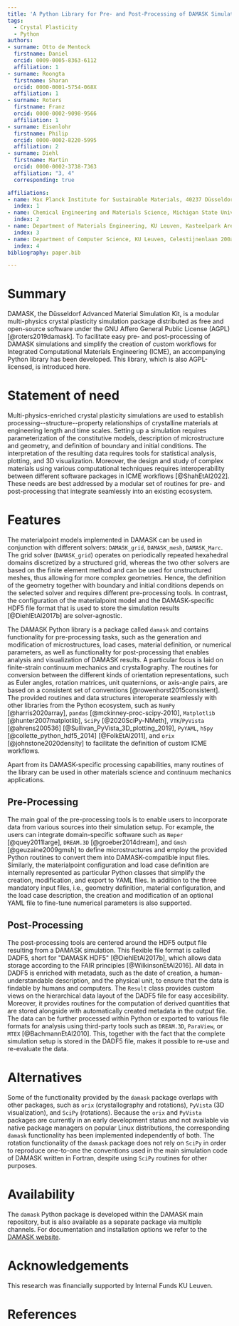 ```yaml
---
title: 'A Python Library for Pre- and Post-Processing of DAMASK Simulations'
tags:
  - Crystal Plasticity
  - Python
authors:
- surname: Otto de Mentock
  firstname: Daniel
  orcid: 0009-0005-8363-6112
  affiliation: 1
- surname: Roongta
  firstname: Sharan
  orcid: 0000-0001-5754-068X
  affiliation: 1
- surname: Roters
  firstname: Franz
  orcid: 0000-0002-9098-9566
  affiliation: 1
- surname: Eisenlohr
  firstname: Philip
  orcid: 0000-0002-8220-5995
  affiliation: 2
- surname: Diehl
  firstname: Martin
  orcid: 0000-0002-3738-7363
  affiliation: "3, 4"
  corresponding: true

affiliations:
- name: Max Planck Institute for Sustainable Materials, 40237 Düsseldorf, Germany
  index: 1
- name: Chemical Engineering and Materials Science, Michigan State University, East Lansing, MI 48824, United States of America
  index: 2
- name: Department of Materials Engineering, KU Leuven, Kasteelpark Arenberg 44, 3001 Leuven, Belgium
  index: 3
- name: Department of Computer Science, KU Leuven, Celestijnenlaan 200a, 3001 Leuven, Belgium
  index: 4
bibliography: paper.bib

---
```


# Summary

DAMASK, the Düsseldorf Advanced Material Simulation Kit, is a modular multi-physics crystal plasticity simulation package distributed as free and open-source software under the GNU Affero General Public License (AGPL) [@roters2019damask].
To facilitate easy pre- and post-processing of DAMASK simulations and simplify the creation of custom workflows for Integrated Computational Materials Engineering (ICME), an accompanying Python library has been developed.
This library, which is also AGPL-licensed, is introduced here.

# Statement of need

Multi-physics-enriched crystal plasticity simulations are used to establish processing--structure--property relationships of crystalline materials at engineering length and time scales.
Setting up a simulation requires parameterization of the constitutive models, description of microstructure and geometry, and definition of boundary and initial conditions.
The interpretation of the resulting data requires tools for statistical analysis, plotting, and 3D visualization.
Moreover, the design and study of complex materials using various computational techniques requires interoperability between different software packages in ICME workflows [@ShahEtAl2022].
These needs are best addressed by a modular set of routines for pre- and post-processing that integrate seamlessly into an existing ecosystem.

# Features

The materialpoint models implemented in DAMASK can be used in conjunction with different solvers: `DAMASK_grid`, `DAMASK_mesh`, `DAMASK_Marc`.
The grid solver (`DAMASK_grid`) operates on periodically repeated hexahedral domains discretized by a structured grid, whereas the two other solvers are based on the finite element method and can be used for unstructured meshes, thus allowing for more complex geometries.
Hence, the definition of the geometry together with boundary and initial conditions depends on the selected solver and requires different pre-processing tools.
In contrast, the configuration of the materialpoint model and the DAMASK-specific HDF5 file format that is used to store the simulation results [@DiehlEtAl2017b] are solver-agnostic.

The DAMASK Python library is a package called `damask` and contains functionality for pre-processing tasks, such as the generation and modification of microstructures, load cases, material definition, or numerical parameters, as well as functionality for post-processing that enables analysis and visualization of DAMASK results.
A particular focus is laid on finite-strain continuum mechanics and crystallography.
The routines for conversion between the different kinds of orientation representations, such as Euler angles, rotation matrices, unit quaternions, or axis-angle pairs, are based on a consistent set of conventions [@rowenhorst2015consistent].
The provided routines and data structures interoperate seamlessly with other libraries from the Python ecosystem, such as `NumPy` [@harris2020array], `pandas` [@mckinney-proc-scipy-2010], `Matplotlib` [@hunter2007matplotlib], `SciPy` [@2020SciPy-NMeth], `VTK`/`PyVista` [@ahrens200536] [@Sullivan_PyVista_3D_plotting_2019], `PyYAML`, `h5py` [@collette_python_hdf5_2014] [@FolkEtAl2011], and `orix` [@johnstone2020density] to facilitate the definition of custom ICME workflows.

Apart from its DAMASK-specific processing capabilities, many routines of the library can be used in other materials science and continuum mechanics applications.

## Pre-Processing

The main goal of the pre-processing tools is to enable users to incorporate data from various sources into their simulation setup.
For example, the users can integrate domain-specific software such as `Neper` [@quey2011large], `DREAM.3D` [@groeber2014dream], and `Gmsh` [@geuzaine2009gmsh] to define microstructures and employ the provided Python routines to convert them into DAMASK-compatible input files.
Similarly, the materialpoint configuration and load case definition are internally represented as particular Python classes that simplify the creation, modification, and export to YAML files.
In addition to the three mandatory input files, i.e., geometry definition, material configuration, and the load case description, the creation and modification of an optional YAML file to fine-tune numerical parameters is also supported.

## Post-Processing

The post-processing tools are centered around the HDF5 output file resulting from a DAMASK simulation.
This flexible file format is called DADF5, short for "DAMASK HDF5" [@DiehlEtAl2017b], which allows data storage according to the FAIR principles [@WilkinsonEtAl2016].
All data in DADF5 is enriched with metadata, such as the date of creation, a human-understandable description, and the physical unit, to ensure that the data is findable by humans and computers.
The `Result` class provides custom views on the hierarchical data layout of the DADF5 file for easy accesibility.
Moreover, it provides routines for the computation of derived quantities that are stored alongside with automatically created metadata in the output file.
The data can be further processed within Python or exported to various file formats for analysis using third-party tools such as `DREAM.3D`, `ParaView`, or `MTEX` [@BachmannEtAl2010].
This, together with the fact that the complete simulation setup is stored in the DADF5 file, makes it possible to re-use and re-evaluate the data.


# Alternatives

Some of the functionality provided by the `damask` package overlaps with other packages, such as `orix` (crystallography and rotations), `PyVista` (3D visualization), and `SciPy` (rotations).
Because the `orix` and `PyVista` packages are currently in an early development status and not available via native package managers on popular Linux distributions, the corresponding `damask` functionality has been implemented independently of both.
The rotation functionality of  the `damask` package does not rely on `SciPy` in order to reproduce one-to-one the conventions used in the main simulation code of DAMASK written in Fortran, despite using `SciPy` routines for other purposes.


# Availability

The `damask` Python package is developed within the DAMASK main repository, but is also available as a separate package via multiple channels.
For documentation and installation options we refer to the [DAMASK website](https://damask-multiphysics.org).


# Acknowledgements
This research was financially supported by Internal Funds KU Leuven.


# References
